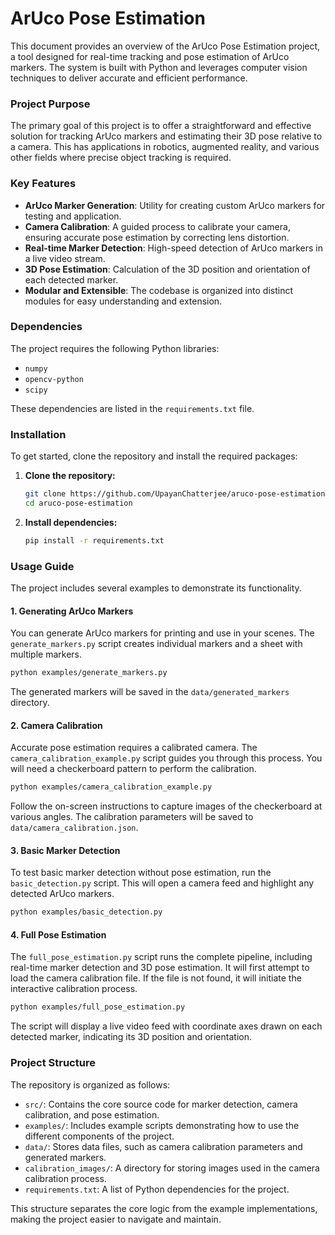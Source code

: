 # ArUco Pose Estimation

This document provides an overview of the ArUco Pose Estimation project, a tool designed for real-time tracking and pose estimation of ArUco markers. The system is built with Python and leverages computer vision techniques to deliver accurate and efficient performance.

### Project Purpose

The primary goal of this project is to offer a straightforward and effective solution for tracking ArUco markers and estimating their 3D pose relative to a camera. This has applications in robotics, augmented reality, and various other fields where precise object tracking is required.

### Key Features

- **ArUco Marker Generation**: Utility for creating custom ArUco markers for testing and application.
- **Camera Calibration**: A guided process to calibrate your camera, ensuring accurate pose estimation by correcting lens distortion.
- **Real-time Marker Detection**: High-speed detection of ArUco markers in a live video stream.
- **3D Pose Estimation**: Calculation of the 3D position and orientation of each detected marker.
- **Modular and Extensible**: The codebase is organized into distinct modules for easy understanding and extension.

### Dependencies

The project requires the following Python libraries:

- `numpy`
- `opencv-python`
- `scipy`

These dependencies are listed in the `requirements.txt` file.

### Installation

To get started, clone the repository and install the required packages:

1. **Clone the repository:**

   ```sh
   git clone https://github.com/UpayanChatterjee/aruco-pose-estimation.git
   cd aruco-pose-estimation
   ```
2. **Install dependencies:**

   ```sh
   pip install -r requirements.txt
   ```

### Usage Guide

The project includes several examples to demonstrate its functionality.

#### 1. Generating ArUco Markers

You can generate ArUco markers for printing and use in your scenes. The `generate_markers.py` script creates individual markers and a sheet with multiple markers.

```sh
python examples/generate_markers.py
```

The generated markers will be saved in the `data/generated_markers` directory.

#### 2. Camera Calibration

Accurate pose estimation requires a calibrated camera. The `camera_calibration_example.py` script guides you through this process. You will need a checkerboard pattern to perform the calibration.

```sh
python examples/camera_calibration_example.py
```

Follow the on-screen instructions to capture images of the checkerboard at various angles. The calibration parameters will be saved to `data/camera_calibration.json`.

#### 3. Basic Marker Detection

To test basic marker detection without pose estimation, run the `basic_detection.py` script. This will open a camera feed and highlight any detected ArUco markers.

```sh
python examples/basic_detection.py
```

#### 4. Full Pose Estimation

The `full_pose_estimation.py` script runs the complete pipeline, including real-time marker detection and 3D pose estimation. It will first attempt to load the camera calibration file. If the file is not found, it will initiate the interactive calibration process.

```sh
python examples/full_pose_estimation.py
```

The script will display a live video feed with coordinate axes drawn on each detected marker, indicating its 3D position and orientation.

### Project Structure

The repository is organized as follows:

- `src/`: Contains the core source code for marker detection, camera calibration, and pose estimation.
- `examples/`: Includes example scripts demonstrating how to use the different components of the project.
- `data/`: Stores data files, such as camera calibration parameters and generated markers.
- `calibration_images/`: A directory for storing images used in the camera calibration process.
- `requirements.txt`: A list of Python dependencies for the project.

This structure separates the core logic from the example implementations, making the project easier to navigate and maintain.
